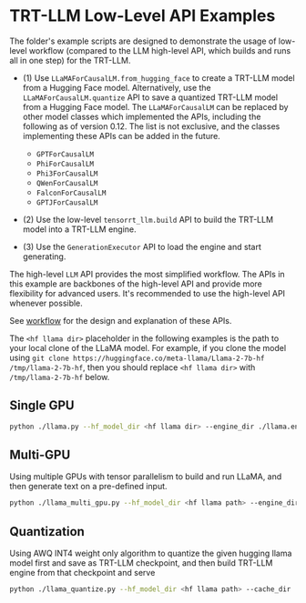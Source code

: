 # TRT-LLM Low-Level API Examples

The folder's example scripts are designed to demonstrate the usage of low-level workflow (compared to the LLM high-level API, which builds and runs all in one step) for the TRT-LLM.

* (1) Use `LLaMAForCausalLM.from_hugging_face` to create a TRT-LLM model from a Hugging Face model. Alternatively, use the `LLaMAForCausalLM.quantize` API to save a quantized TRT-LLM model from a Hugging Face model. The `LLaMAForCausalLM` can be replaced by other model classes which implemented the APIs, including the following as of version 0.12. The list is not exclusive, and the classes implementing these APIs can be added in the future.
    - `GPTForCausalLM`
    - `PhiForCausalLM`
    - `Phi3ForCausalLM`
    - `QWenForCausalLM`
    - `FalconForCausalLM`
    - `GPTJForCausalLM`

* (2) Use the low-level `tensorrt_llm.build` API to build the TRT-LLM model into a TRT-LLM engine.
* (3) Use the `GenerationExecutor` API to load the engine and start generating.

The high-level `LLM` API provides the most simplified workflow. The APIs in this example are backbones of the high-level API and provide more flexibility for advanced users. It's recommended to use the high-level API whenever possible.

See [workflow](../../docs/source/architecture/workflow.md) for the design and explanation of these APIs.

The `<hf llama dir>` placeholder in the following examples is the path to your local clone of the LLaMA model. For example, if you clone the model using `git clone https://huggingface.co/meta-llama/Llama-2-7b-hf /tmp/llama-2-7b-hf`, then you should replace `<hf llama dir>` with `/tmp/llama-2-7b-hf` below.


## Single GPU
```bash
python ./llama.py --hf_model_dir <hf llama dir> --engine_dir ./llama.engine
```

## Multi-GPU

Using multiple GPUs with tensor parallelism to build and run LLaMA, and then generate text on a pre-defined input.
```bash
python ./llama_multi_gpu.py --hf_model_dir <hf llama path> --engine_dir ./llama.engine.tp2 --tp_size 2
```

## Quantization
Using AWQ INT4 weight only algorithm to quantize the given hugging llama model first and save as TRT-LLM checkpoint, and then build TRT-LLM engine from that checkpoint and serve

```bash
python ./llama_quantize.py --hf_model_dir <hf llama path> --cache_dir ./llama.awq/
```
